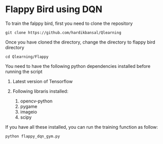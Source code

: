 # Flappy Bird using DQN

To train the falppy bird, first you need to clone the repository

```git clone https://github.com/hardikbansal/Qlearning```

Once you have cloned the directory, change the directory to flappy bird directory

```cd Qlearning/Flappy```

You need to have the following python dependencies installed before running the script

1. Latest version of Tensorflow
2. Following libraris installed:
      
      1. opencv-python
      2. pygame
      3. imageio
      4. scipy

If you have all these installed, you can run the training function as follow:

```python flappy_dqn_gym.py```
